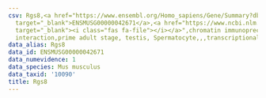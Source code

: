 ```yaml
---
csv: Rgs8,<a href="https://www.ensembl.org/Homo_sapiens/Gene/Summary?db=core;g=ENSMUSG00000042671"
  target="_blank">ENSMUSG00000042671</a>,<a href="https://www.ncbi.nlm.nih.gov/pubmed/25450459"
  target="_blank"><i class="fas fa-file"></i></a>",chromatin immunoprecipitation assay,direct
  interaction,prime adult stage, testis, Spermatocyte,,,transcriptional regulation,
data_alias: Rgs8
data_id: ENSMUSG00000042671
data_numevidence: 1
data_species: Mus musculus
data_taxid: '10090'
title: Rgs8
---
```

